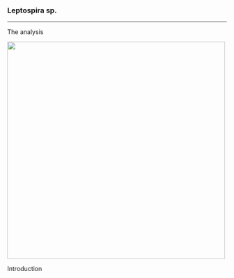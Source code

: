 ### Leptospira sp.
---------- 

The analysis


<img src="https://user-images.githubusercontent.com/20196847/90186106-0eb41980-dd8e-11ea-941d-68988d116303.jpg" height="500" width="500" img align="center">

Introduction

